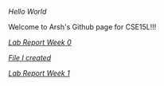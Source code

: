 _Hello World_   

Welcome to Arsh's Github page for CSE15L!!!


_[Lab Report Week 0](lab-report-1-week-0.html)_

_[File I created](arsh.html)_

_[Lab Report Week 1](lab-report-week-1.html)_




